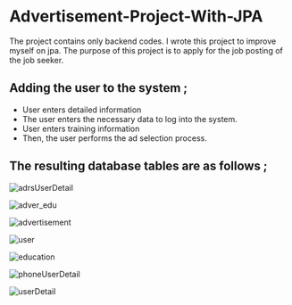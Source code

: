 # Advertisement-Project-With-JPA

The project contains only backend codes.
I wrote this project to improve myself on jpa.
The purpose of this project is to apply for the job posting of the job seeker.

## Adding the user to the system ; 
  - User enters detailed information 
  - The user enters the necessary data to log into the system. 
  - User enters training information 
  - Then, the user performs the ad selection process.  

## The resulting database tables are as follows ; 
 
![adrsUserDetail](https://user-images.githubusercontent.com/73312086/137005854-fb6488ff-e4d7-4e30-a978-35e640a97dbc.PNG)

![adver_edu](https://user-images.githubusercontent.com/73312086/137005868-af7a3b96-36c4-4e93-9b5b-0ac0fa4b335d.PNG)

![advertisement](https://user-images.githubusercontent.com/73312086/137005871-b2293aeb-8559-487a-a95c-b04a12903a68.PNG)

![user](https://user-images.githubusercontent.com/73312086/137005980-b81a25b9-54ac-4686-aaff-f5d749b96eb9.PNG)

![education](https://user-images.githubusercontent.com/73312086/137005898-1b4de2a6-1fb0-4711-b056-4d44ae1c3146.PNG)

![phoneUserDetail](https://user-images.githubusercontent.com/73312086/137005908-dbedfce2-01cb-4058-8c7d-cca11d48d536.PNG)

![userDetail](https://user-images.githubusercontent.com/73312086/137005921-41b78700-4644-409f-8f88-b47d54c69f78.PNG)
